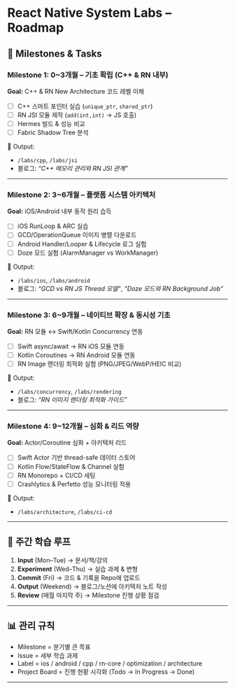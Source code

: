 # React Native System Labs – Roadmap

## 📅 Milestones & Tasks

### Milestone 1: 0~3개월 – 기초 확립 (C++ & RN 내부)
**Goal:** C++ & RN New Architecture 코드 레벨 이해  
- [ ] C++ 스마트 포인터 실습 (`unique_ptr`, `shared_ptr`)  
- [ ] RN JSI 모듈 제작 (`add(int,int)` → JS 호출)  
- [ ] Hermes 빌드 & 성능 비교  
- [ ] Fabric Shadow Tree 분석  

📂 Output:  
- `/labs/cpp`, `/labs/jsi`  
- 블로그: *“C++ 메모리 관리와 RN JSI 관계”*  

---

### Milestone 2: 3~6개월 – 플랫폼 시스템 아키텍처
**Goal:** iOS/Android 내부 동작 원리 습득  
- [ ] iOS RunLoop & ARC 실습  
- [ ] GCD/OperationQueue 이미지 병렬 다운로드  
- [ ] Android Handler/Looper & Lifecycle 로그 실험  
- [ ] Doze 모드 실험 (AlarmManager vs WorkManager)  

📂 Output:  
- `/labs/ios`, `/labs/android`  
- 블로그: *“GCD vs RN JS Thread 모델”*, *“Doze 모드와 RN Background Job”*  

---

### Milestone 3: 6~9개월 – 네이티브 확장 & 동시성 기초
**Goal:** RN 모듈 ↔ Swift/Kotlin Concurrency 연동  
- [ ] Swift async/await → RN iOS 모듈 연동  
- [ ] Kotlin Coroutines → RN Android 모듈 연동  
- [ ] RN Image 렌더링 최적화 실험 (PNG/JPEG/WebP/HEIC 비교)  

📂 Output:  
- `/labs/concurrency`, `/labs/rendering`  
- 블로그: *“RN 이미지 렌더링 최적화 가이드”*  

---

### Milestone 4: 9~12개월 – 심화 & 리드 역량
**Goal:** Actor/Coroutine 심화 + 아키텍처 리드  
- [ ] Swift Actor 기반 thread-safe 데이터 스토어  
- [ ] Kotlin Flow/StateFlow & Channel 실험  
- [ ] RN Monorepo + CI/CD 세팅  
- [ ] Crashlytics & Perfetto 성능 모니터링 적용  

📂 Output:  
- `/labs/architecture`, `/labs/ci-cd`  

---

## 🏃 주간 학습 루프
1. **Input** (Mon–Tue) → 문서/책/강의  
2. **Experiment** (Wed–Thu) → 실습 과제 & 변형  
3. **Commit** (Fri) → 코드 & 기록을 Repo에 업로드  
4. **Output** (Weekend) → 블로그/노션에 아키텍처 노트 작성  
5. **Review** (매월 마지막 주) → Milestone 진행 상황 점검  

---

## 📊 관리 규칙
- Milestone = 분기별 큰 목표  
- Issue = 세부 학습 과제  
- Label = ios / android / cpp / rn-core / optimization / architecture  
- Project Board = 진행 현황 시각화 (Todo → In Progress → Done)  

---
